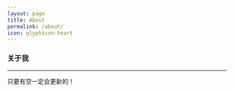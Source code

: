 ```yaml
---
layout: page
title: About
permalink: /about/
icon: glyphicon-heart
---
```


### 关于我

---

只要有空一定会更新的！